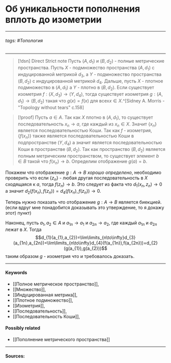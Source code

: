 # Об уникальности пополнения вплоть до изометрии
***
###### tags: #Топология  
***
>[!dsn] Direct Strict note
>Пусть $(A,d_{1})$ и $(B,d_{2})$ - полные метрические пространства. Пусть $X$ - подмножество пространства $(A,d_{1})$ c индуцированной метрикой $d_{3}$, а $Y$ - подмножество пространства $(B,d_{2})$ с индуцированной метрикой $d_{4}$. Дальше, пусть $X$ - плотное подмножество в $(A,d_{1})$ а $Y$ - плотно в $(B,d_{2})$. Если существует изометрия $f:(X,d_{3})\to(Y,d_{4})$, тогда существует изометрия $g:(A,d_{1})\to(B,d_{2})$ такая что $g(x)=f(x)$ для всех$x\in X$.^[Sidney A. Morris - "Topology without tears" c.158]


>[!proof]
>Пусть $a\in A$. Так как $X$ плотно в $(A,d_{1})$, то существует последовательность $x_{n}\to a$, где каждый из $x_{n}\in X$. Значит $\{x_{n}\}$ является последовательностью Коши. Так как $f$ - изометрия, $\{f(x_{n})\}$ также является последовательностью Коши в подпространстве $(Y,d_{4})$ а значит является последовательностью Коши в пространстве $(B,d_{2})$. Так как пространство $(B,d_{2})$ является полным метрическим пространством, то существует элемент $b\in B$ такой что $f(x_{n})\to b$. Определим отображение $g(a)=b$.
>
Покажем что отображение $g:A\to B$ *хорошо определено*, необходимо проверить что если $\{z_{n}\}$ - любая другая последовательность в $X$ сходящаяся к $a$, тогда $f(z_{n})\to b$. Это следует из факта что $d_{1}(x_{n},z_{n})\to0$ а значит $d_{2}(f(x_{n}),f(z_{n}))=d_{4}(f(x_{n}),f(z_{n}))\to 0$.
>
Теперь нужно показать что отображение $g:A\to B$ является биекцией.(если вдруг мне понадобится доказывать это утверждение, то я докажу этот) пункт) 
>
Наконец, пусть $a_{1},a_{2}\in A$ и $a_{1n}\to a_{1}$ и $a_{2n}\to a_{2}$, где каждый $a_{1n}$ и $a_{2n}$ лежат в $X$. Тогда
$$d_{1}(a_{1},a_{2})=\lim\limits_{n\to\infty}d_{3}(a_{1n},a_{2n})=\lim\limits_{n\to\infty}d_{4}(f(a_{1n}),f(a_{2n}))=d_{2}(g(a_{1}),g(a_{2}))$$
таким образом $g$ - изометрия что и требовалось доказать.

***
#### Keywords
- [[Полное метрическое пространство]],
- [[Множество]],
- [[Индуцированная метрика]],
- [[Плотное подмножество]],
- [[Изометрия]],
- [[Последовательность]],
- [[Последовательность Коши]],
#### Possibly related
- [[Пополнение метрического пространства]]
***
#### Sources:
